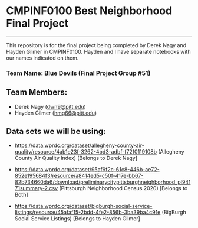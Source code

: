 # CMPINF0100 Best Neighborhood Final Project
--------------------------------------------

This repository is for the final project being completed by Derek Nagy and Hayden Gilmer in CMPINF0100. Hayden and I have separate notebooks with our names indicated on them. 

### Team Name: Blue Devils (Final Project Group #51)

## Team Members:
* Derek Nagy (dwn9@pitt.edu)
* Hayden Gilmer (hmg66@pitt.edu)

## Data sets we will be using: 

* https://data.wprdc.org/dataset/allegheny-county-air-quality/resource/4ab1e23f-3262-4bd3-adbf-f72f0119108b (Allegheny County Air Quality Index) [Belongs to Derek Nagy]

* https://data.wprdc.org/dataset/95af9f2c-61c8-446b-ae72-852e195684f3/resource/a8414ed5-c50f-417e-bb67-82b734660da6/download/preliminarycitypittsburghneighborhood_pl94171summary-2.csv (Pittsburgh Neighborhood Census 2020) [Belongs to Both]

* https://data.wprdc.org/dataset/bigburgh-social-service-listings/resource/45afaf15-2bdd-4fe2-856b-3ba39ba4c91e (BigBurgh Social Service Listings) [Belongs to Hayden Gilmer]

